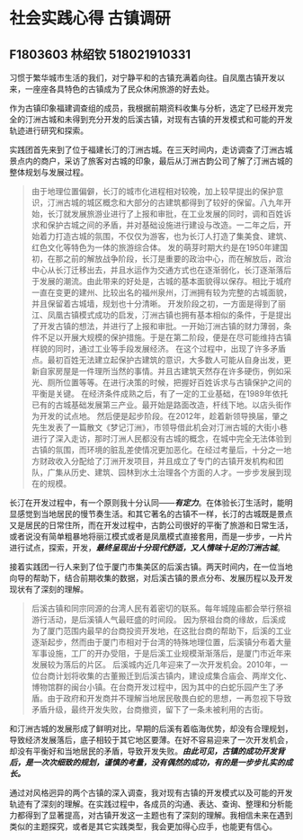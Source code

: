# 社会实践心得 古镇调研

## F1803603 林绍钦 518021910331

习惯于繁华城市生活的我们，对宁静平和的古镇充满着向往。自凤凰古镇开发以来，一座座各具特色的古镇成为了民众休闲旅游的好去处。

作为古镇印象福建调查组的成员，我根据前期资料收集与分析，选定了已经开发完全的汀洲古城和未得到充分开发的后溪古镇，对现有古镇的开发模式和可能的开发轨迹进行研究和探索。

实践团首先来到了位于福建长汀的汀洲古城。在三天时间内，走访调查了汀洲古城景点内的商户，采访了旅客对古城的印象，最后从汀洲古韵公司了解了汀洲古城的整体规划与发展过程。

> 由于地理位置偏僻，长汀的城市化进程相对较晚，加上较早提出的保护意识，汀洲古城的城区概念和大部分的古建筑都得到了较好的保留。八九年开始，长汀就发展旅游业进行了上报和审批，在工业发展的同时，调和百姓诉求和保护古城之间的矛盾，并对基础设施进行建设与改造。一二年之后，开始着力打造古城的氛围，不仅仅为游客，也为长汀人打造了集美食、建筑、红色文化等特色为一体的旅游综合体。
> 发的萌芽时期大约是在1950年建国初，在那之前的解放战争阶段，长汀是重要的政治中心，而在解放后，政治中心从长汀迁移出去，并且水运作为交通方式也在逐渐弱化，长汀逐渐落后于发展的潮流。由此带来的好处是，古城的基本面貌得以保存。相比于城府一直在变更的建州、比较出名的福州泉州，汀洲拥有较为完整的古城面貌，并且保留着古城墙，规划也十分清晰。
>开发阶段之初，一方面是得到了丽江、凤凰古镇模式成功的启发，汀洲古镇也拥有基本相似的条件，于是提出了开发古镇的想法，并进行了上报和审批。一开始汀洲古镇的财力薄弱，条件不足以开展大规模的保护措施。于是在第二阶段，便是在尽可能维持古镇样貌的同时，通过工业等手段发展经济。
>在这个过程中，出现了许多矛盾点。最初百姓无法建立起保护古建筑的意识，大多数人可能从自身出发，更新自家房屋是一件理所当然的事情。并且古建筑天然存在许多硬伤，例如采光、厕所位置等等。在进行决策的时候，把握好百姓诉求与古镇保护之间的平衡是关键。
>在经济条件成熟之后，有了一定的工业基础，在1989年依托已有的古城基础发展第三产业。最开始是路面改造，杆线下地。以店头街作为开发的试点地。
>然后便是起步阶段。在2012年，趁着新领导换届，肇之先生发表了一篇散文《梦记汀洲》，市领导借此机会对汀洲古城的大街小巷进行了深入走访，那时汀洲人民都没有古城的概念，在城中完全无法体验到古镇的氛围，而环境的脏乱差使情况更加恶化。在经过考量后，十分之一地方财政收入分配给了汀洲开发项目，并且成立了专门的古镇开发机构和团队，广集从历史、建筑、园林到水土治理各个方面的人才。一步步发展到现在的规模。

长汀在开发过程中，有一个原则我十分认同——***有定力***。在体验长汀生活时，能明显感觉到当地居民的慢节奏生活。和其它著名的古镇不一样，长汀的古城既是景点又是居民的日常住所，而在开发过程中，古韵公司很好的平衡了旅游和日常生活，或者说没有简单粗暴地将丽江模式或者是凤凰模式直接套用，而是一步步，一片片进行试点，探索，开发，***最终呈现出十分现代舒适，又人情味十足的汀洲古城***。

接着实践团一行人来到了位于厦门市集美区的后溪古镇。两天时间内，在一位当地向导的帮助下，结合前期收集的数据，对后溪古镇的景点分布、发展历程以及开发现状有了深刻的理解。

>后溪古镇和同宗同源的台湾人民有着密切的联系。每年城隍庙都会举行祭祖游行活动，是后溪镇人气最旺盛的时间段。
>因为祭祖台商的缘故，后溪成为了厦门范围内最早的台商投资开发地，在这批台商的帮助下，后溪的工业逐渐起步，然而由于厦门市相对于台湾的特殊地理位置，后溪镇分布着大量军事设施，工厂的开办受阻，于是后溪工业规模渐渐落后，是厦门市近年来发展较为落后的片区。
>后溪城内近几年迎来了一次开发机会。2010年，一位台商计划将收集的古董搬迁到后溪古镇内，建设成集合庙会、两岸文化、博物馆群的闽台小镇。在台商开发过程中，因为其中的白蛇乐园产生了矛盾。由于政府和开发商并不理解当地居民敬畏白蛇的思想，一再忽视下导致矛盾升级，最终开发失败，台商撤资，留下了一条未被利用的古街。

和汀洲古城的发展形成了鲜明对比，早期的后溪有着临海优势，却没有合理规划，导致经济发展落后，底子相较于其它地区要薄。在好不容易迎来了一次开发机会，却没有平衡好和当地居民的矛盾，导致开发失败。***由此可见，古镇的成功开发背后，是一次次细致的规划，谨慎的考量，没有偶然的成功，有的是一步步扎实的成长。***

通过对风格迥异的两个古镇的深入调查，我对现有古镇的开发模式以及可能的开发轨迹有了深刻的理解。在实践过程中，各成员的沟通、表达、查询、整理和分析能力都得到了显著提高，对古镇开发这一主题也有了深刻的理解。我相信未来在遇到类似的主题探究，或者是其它实践类型，我会更加得心应手，也能更有信心。
